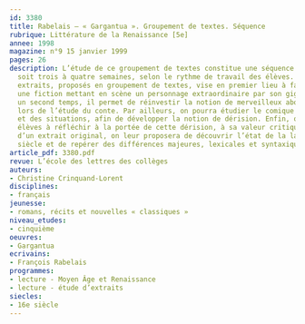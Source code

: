```yaml
---
id: 3380
title: Rabelais – « Gargantua ». Groupement de textes. Séquence
rubrique: Littérature de la Renaissance [5e]
annee: 1998
magazine: n°9 15 janvier 1999
pages: 26
description: L’étude de ce groupement de textes constitue une séquence de huit séances,
  soit trois à quatre semaines, selon le rythme de travail des élèves. Le choix des
  extraits, proposés en groupement de textes, vise en premier lieu à faire découvrir
  une fiction mettant en scène un personnage extraordinaire par son gigantisme. Dans
  un second temps, il permet de réinvestir la notion de merveilleux abordée en sixième
  lors de l’étude du conte. Par ailleurs, on pourra étudier le comique issu du langage
  et des situations, afin de développer la notion de dérision. Enfin, on amènera les
  élèves à réfléchir à la portée de cette dérision, à sa valeur critique. Par l’observation
  d’un extrait original, on leur proposera de découvrir l’état de la langue du XVIe
  siècle et de repérer des différences majeures, lexicales et syntaxiques.
article_pdf: 3380.pdf
revue: L’école des lettres des collèges
auteurs:
- Christine Crinquand-Lorent
disciplines:
- français
jeunesse:
- romans, récits et nouvelles « classiques »
niveau_etudes:
- cinquième
oeuvres:
- Gargantua
ecrivains:
- François Rabelais
programmes:
- lecture - Moyen Âge et Renaissance
- lecture - étude d’extraits
siecles:
- 16e siècle
---
```

